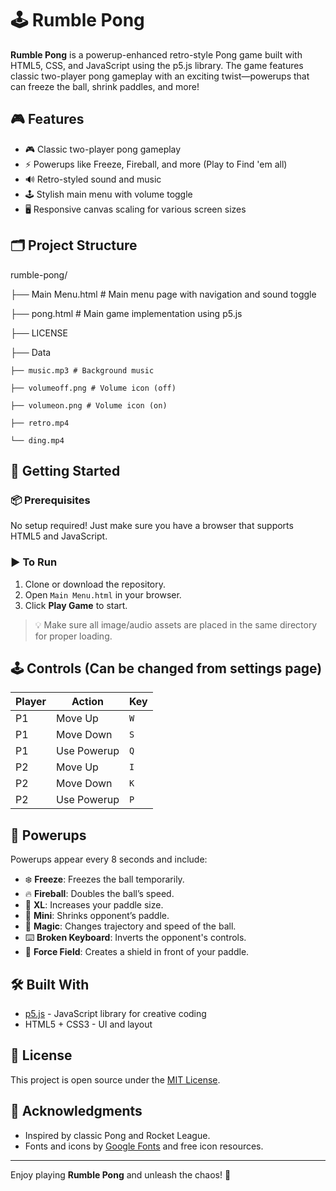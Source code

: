 # 🕹️ Rumble Pong

**Rumble Pong** is a powerup-enhanced retro-style Pong game built with HTML5, CSS, and JavaScript using the p5.js library. The game features classic two-player pong gameplay with an exciting twist—powerups that can freeze the ball, shrink paddles, and more!

## 🎮 Features

- 🎮 Classic two-player pong gameplay
- ⚡ Powerups like Freeze, Fireball, and more (Play to Find 'em all)
- 🔊 Retro-styled sound and music
- 🕹 Stylish main menu with volume toggle
- 🖥 Responsive canvas scaling for various screen sizes

## 🗂 Project Structure
rumble-pong/

├── Main Menu.html # Main menu page with navigation and sound toggle

├── pong.html # Main game implementation using p5.js

├── LICENSE

├── Data

    ├── music.mp3 # Background music
    
    ├── volumeoff.png # Volume icon (off)
    
    ├── volumeon.png # Volume icon (on)
    
    ├── retro.mp4
    
    └── ding.mp4

## 🚀 Getting Started

### 📦 Prerequisites

No setup required! Just make sure you have a browser that supports HTML5 and JavaScript.

### ▶️ To Run

1. Clone or download the repository.
2. Open `Main Menu.html` in your browser.
3. Click **Play Game** to start.

> 💡 Make sure all image/audio assets are placed in the same directory for proper loading.

## 🕹 Controls (Can be changed from settings page)

| Player | Action       | Key       |
|--------|--------------|-----------|
| P1     | Move Up      | `W`       |
| P1     | Move Down    | `S`       |
| P1     | Use Powerup  | `Q`       |
| P2     | Move Up      | `I`       |
| P2     | Move Down    | `K`       |
| P2     | Use Powerup  | `P`       |

## 🧠 Powerups

Powerups appear every 8 seconds and include:
- ❄️ **Freeze**: Freezes the ball temporarily.
- 🔥 **Fireball**: Doubles the ball’s speed.
- 📏 **XL**: Increases your paddle size.
- 🔽 **Mini**: Shrinks opponent’s paddle.
- 🧹 **Magic**: Changes trajectory and speed of the ball. 
- ⌨️ **Broken Keyboard**: Inverts the opponent's controls.
- 🧲 **Force Field**: Creates a shield in front of your paddle.

## 🛠 Built With

- [p5.js](https://p5js.org/) - JavaScript library for creative coding
- HTML5 + CSS3 - UI and layout

## 📄 License

This project is open source under the [MIT License](LICENSE).

## 🙌 Acknowledgments

- Inspired by classic Pong and Rocket League. 
- Fonts and icons by [Google Fonts](https://fonts.google.com/specimen/Press+Start+2P) and free icon resources.

---

Enjoy playing **Rumble Pong** and unleash the chaos! 🚀
